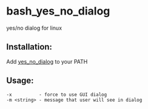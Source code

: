 bash_yes_no_dialog
==================

yes/no dialog for linux

## Installation:

Add [yes_no_dialog](https://github.com/c0rp-aubakirov/bash_yes_no_dialog/blob/master/yes_no_dialog) to your PATH

## Usage:

    -x          - force to use GUI dialog
    -m <string> - message that user will see in dialog
